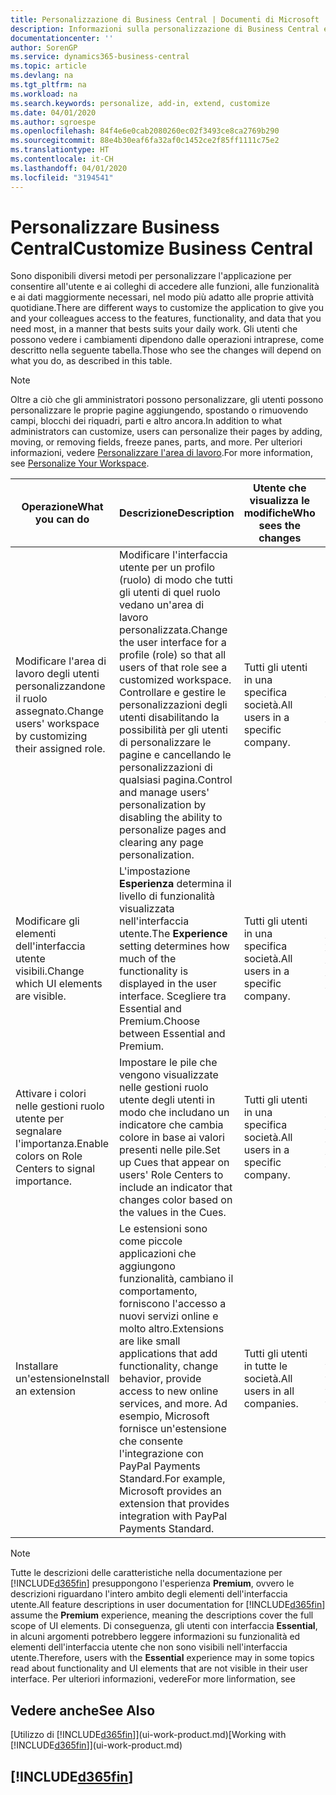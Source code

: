 ```yaml
---
title: Personalizzazione di Business Central | Documenti di Microsoft
description: Informazioni sulla personalizzazione di Business Central e sull'aggiunta delle funzionalità.
documentationcenter: ''
author: SorenGP
ms.service: dynamics365-business-central
ms.topic: article
ms.devlang: na
ms.tgt_pltfrm: na
ms.workload: na
ms.search.keywords: personalize, add-in, extend, customize
ms.date: 04/01/2020
ms.author: sgroespe
ms.openlocfilehash: 84f4e6e0cab2080260ec02f3493ce8ca2769b290
ms.sourcegitcommit: 88e4b30eaf6fa32af0c1452ce2f85ff1111c75e2
ms.translationtype: HT
ms.contentlocale: it-CH
ms.lasthandoff: 04/01/2020
ms.locfileid: "3194541"
---
```

# <a name="customize-business-central"></a><span data-ttu-id="a520c-103">Personalizzare Business Central</span><span class="sxs-lookup"><span data-stu-id="a520c-103">Customize Business Central</span></span>
<span data-ttu-id="a520c-104">Sono disponibili diversi metodi per personalizzare l'applicazione per consentire all'utente e ai colleghi di accedere alle funzioni, alle funzionalità e ai dati maggiormente necessari, nel modo più adatto alle proprie attività quotidiane.</span><span class="sxs-lookup"><span data-stu-id="a520c-104">There are different ways to customize the application to give you and your colleagues access to the features, functionality, and data that you need most, in a manner that bests suits your daily work.</span></span> <span data-ttu-id="a520c-105">Gli utenti che possono vedere i cambiamenti dipendono dalle operazioni intraprese, come descritto nella seguente tabella.</span><span class="sxs-lookup"><span data-stu-id="a520c-105">Those who see the changes will depend on what you do, as described in this table.</span></span>

> [!NOTE]
> <span data-ttu-id="a520c-106">Oltre a ciò che gli amministratori possono personalizzare, gli utenti possono personalizzare le proprie pagine aggiungendo, spostando o rimuovendo campi, blocchi dei riquadri, parti e altro ancora.</span><span class="sxs-lookup"><span data-stu-id="a520c-106">In addition to what administrators can customize, users can personalize their pages by adding, moving, or removing fields, freeze panes, parts, and more.</span></span> <span data-ttu-id="a520c-107">Per ulteriori informazioni, vedere [Personalizzare l'area di lavoro](ui-personalization-user.md).</span><span class="sxs-lookup"><span data-stu-id="a520c-107">For more information, see [Personalize Your Workspace](ui-personalization-user.md).</span></span>

| <span data-ttu-id="a520c-108">Operazione</span><span class="sxs-lookup"><span data-stu-id="a520c-108">What you can do</span></span>    |  <span data-ttu-id="a520c-109">Descrizione</span><span class="sxs-lookup"><span data-stu-id="a520c-109">Description</span></span>  |  <span data-ttu-id="a520c-110">Utente che visualizza le modifiche</span><span class="sxs-lookup"><span data-stu-id="a520c-110">Who sees the changes</span></span>  |  <span data-ttu-id="a520c-111">Ulteriori informazioni</span><span class="sxs-lookup"><span data-stu-id="a520c-111">More information</span></span>  |
|-----|---------------|---------|-------|
|<span data-ttu-id="a520c-112">Modificare l'area di lavoro degli utenti personalizzandone il ruolo assegnato.</span><span class="sxs-lookup"><span data-stu-id="a520c-112">Change users' workspace by customizing their assigned role.</span></span>|<span data-ttu-id="a520c-113">Modificare l'interfaccia utente per un profilo (ruolo) di modo che tutti gli utenti di quel ruolo vedano un'area di lavoro personalizzata.</span><span class="sxs-lookup"><span data-stu-id="a520c-113">Change the user interface for a profile (role) so that all users of that role see a customized workspace.</span></span> <span data-ttu-id="a520c-114">Controllare e gestire le personalizzazioni degli utenti disabilitando la possibilità per gli utenti di personalizzare le pagine e cancellando le personalizzazioni di qualsiasi pagina.</span><span class="sxs-lookup"><span data-stu-id="a520c-114">Control and manage users' personalization by disabling the ability to personalize pages and clearing any page personalization.</span></span>|<span data-ttu-id="a520c-115">Tutti gli utenti in una specifica società.</span><span class="sxs-lookup"><span data-stu-id="a520c-115">All users in a specific company.</span></span>|[<span data-ttu-id="a520c-116">Personalizzare pagine per profili</span><span class="sxs-lookup"><span data-stu-id="a520c-116">Customize Pages for Profiles</span></span>](ui-personalization-manage.md)|
|<span data-ttu-id="a520c-117">Modificare gli elementi dell'interfaccia utente visibili.</span><span class="sxs-lookup"><span data-stu-id="a520c-117">Change which UI elements are visible.</span></span>|<span data-ttu-id="a520c-118">L'impostazione **Esperienza** determina il livello di funzionalità visualizzata nell'interfaccia utente.</span><span class="sxs-lookup"><span data-stu-id="a520c-118">The **Experience** setting determines how much of the functionality is displayed in the user interface.</span></span> <span data-ttu-id="a520c-119">Scegliere tra Essential and Premium.</span><span class="sxs-lookup"><span data-stu-id="a520c-119">Choose between Essential and Premium.</span></span>|<span data-ttu-id="a520c-120">Tutti gli utenti in una specifica società.</span><span class="sxs-lookup"><span data-stu-id="a520c-120">All users in a specific company.</span></span>|[<span data-ttu-id="a520c-121">Modifica delle funzionalità visualizzate</span><span class="sxs-lookup"><span data-stu-id="a520c-121">Change Which Features are Displayed</span></span>](ui-experiences.md)|
|<span data-ttu-id="a520c-122">Attivare i colori nelle gestioni ruolo utente per segnalare l'importanza.</span><span class="sxs-lookup"><span data-stu-id="a520c-122">Enable colors on Role Centers to signal importance.</span></span>|<span data-ttu-id="a520c-123">Impostare le pile che vengono visualizzate nelle gestioni ruolo utente degli utenti in modo che includano un indicatore che cambia colore in base ai valori presenti nelle pile.</span><span class="sxs-lookup"><span data-stu-id="a520c-123">Set up Cues that appear on users' Role Centers to include an indicator that changes color based on the values in the Cues.</span></span>|<span data-ttu-id="a520c-124">Tutti gli utenti in una specifica società.</span><span class="sxs-lookup"><span data-stu-id="a520c-124">All users in a specific company.</span></span>|[<span data-ttu-id="a520c-125">Impostare un indicatore colorato nelle pile</span><span class="sxs-lookup"><span data-stu-id="a520c-125">Set Up a Colored Indicator on Cues</span></span>](admin-how-set-up-colored-indicator-on-cues.md)|
|<span data-ttu-id="a520c-126">Installare un'estensione</span><span class="sxs-lookup"><span data-stu-id="a520c-126">Install an extension</span></span>|<span data-ttu-id="a520c-127">Le estensioni sono come piccole applicazioni che aggiungono funzionalità, cambiano il comportamento, forniscono l'accesso a nuovi servizi online e molto altro.</span><span class="sxs-lookup"><span data-stu-id="a520c-127">Extensions are like small applications that add functionality, change behavior, provide access to new online services, and more.</span></span> <span data-ttu-id="a520c-128">Ad esempio, Microsoft fornisce un'estensione che consente l'integrazione con PayPal Payments Standard.</span><span class="sxs-lookup"><span data-stu-id="a520c-128">For example, Microsoft provides an extension that provides integration with PayPal Payments Standard.</span></span>|<span data-ttu-id="a520c-129">Tutti gli utenti in tutte le società.</span><span class="sxs-lookup"><span data-stu-id="a520c-129">All users in all companies.</span></span>|[<span data-ttu-id="a520c-130">Personalizzazione utilizzando le estensioni</span><span class="sxs-lookup"><span data-stu-id="a520c-130">Customizing Using Extensions</span></span>](ui-extensions.md)|
> [!NOTE]
> <span data-ttu-id="a520c-131">Tutte le descrizioni delle caratteristiche nella documentazione per [!INCLUDE[d365fin](includes/d365fin_md.md)] presuppongono l'esperienza **Premium**, ovvero le descrizioni riguardano l'intero ambito degli elementi dell'interfaccia utente.</span><span class="sxs-lookup"><span data-stu-id="a520c-131">All feature descriptions in user documentation for [!INCLUDE[d365fin](includes/d365fin_md.md)] assume the **Premium** experience, meaning the descriptions cover the full scope of UI elements.</span></span> <span data-ttu-id="a520c-132">Di conseguenza, gli utenti con interfaccia **Essential**, in alcuni argomenti potrebbero leggere informazioni su funzionalità ed elementi dell'interfaccia utente che non sono visibili nell'interfaccia utente.</span><span class="sxs-lookup"><span data-stu-id="a520c-132">Therefore, users with the **Essential** experience may in some topics read about functionality and UI elements that are not visible in their user interface.</span></span> <span data-ttu-id="a520c-133">Per ulteriori informazioni, vedere</span><span class="sxs-lookup"><span data-stu-id="a520c-133">For more linformation, see</span></span>

## <a name="see-also"></a><span data-ttu-id="a520c-134">Vedere anche</span><span class="sxs-lookup"><span data-stu-id="a520c-134">See Also</span></span>
<span data-ttu-id="a520c-135">[Utilizzo di [!INCLUDE[d365fin](includes/d365fin_md.md)]](ui-work-product.md)</span><span class="sxs-lookup"><span data-stu-id="a520c-135">[Working with [!INCLUDE[d365fin](includes/d365fin_md.md)]](ui-work-product.md)</span></span>  

## [!INCLUDE[d365fin](includes/free_trial_md.md)]  
